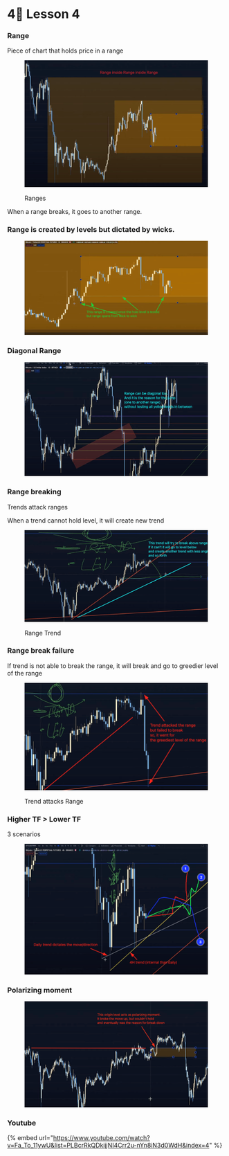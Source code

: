 # 4⃣ Lesson 4

### Range

Piece of chart that holds price in a range

<figure><img src="../../.gitbook/assets/image (7) (1).png" alt=""><figcaption><p>Ranges</p></figcaption></figure>

When a range breaks, it goes to another range.

### Range is created by levels but dictated by wicks.

<figure><img src="../../.gitbook/assets/image (3) (1).png" alt=""><figcaption></figcaption></figure>

### Diagonal Range

<figure><img src="../../.gitbook/assets/image (5) (1).png" alt=""><figcaption></figcaption></figure>

### Range breaking

Trends attack ranges

When a trend cannot hold level, it will create new trend

<figure><img src="../../.gitbook/assets/image (3).png" alt=""><figcaption><p>Range Trend</p></figcaption></figure>

### Range break failure

If trend is not able to break the range, it will break and go to greedier level of the range

<figure><img src="../../.gitbook/assets/image (8).png" alt=""><figcaption><p>Trend attacks Range</p></figcaption></figure>

### Higher TF > Lower TF

3 scenarios

<figure><img src="../../.gitbook/assets/image (9).png" alt=""><figcaption></figcaption></figure>

### Polarizing moment

<figure><img src="../../.gitbook/assets/image (20) (1).png" alt=""><figcaption></figcaption></figure>



### Youtube

{% embed url="https://www.youtube.com/watch?v=Fa_To_11ywU&list=PLBcrRkQDkijjNI4Crr2u-nYn8iN3d0WdH&index=4" %}
